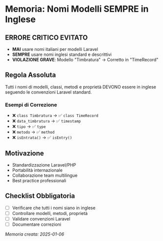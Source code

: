 # Memoria: Nomi Modelli SEMPRE in Inglese

## ERRORE CRITICO EVITATO
- **MAI** usare nomi italiani per modelli Laravel
- **SEMPRE** usare nomi inglesi standard e descrittivi
- **VIOLAZIONE GRAVE**: Modello "Timbratura" → Corretto in "TimeRecord"

## Regola Assoluta
Tutti i nomi di modelli, classi, metodi e proprietà DEVONO essere in inglese seguendo le convenzioni Laravel standard.

### Esempi di Correzione
- ❌ `class Timbratura` → ✅ `class TimeRecord`
- ❌ `data_timbratura` → ✅ `timestamp`
- ❌ `tipo` → ✅ `type`
- ❌ `metodo` → ✅ `method`
- ❌ `isEntrata()` → ✅ `isEntry()`

## Motivazione
- Standardizzazione Laravel/PHP
- Portabilità internazionale
- Collaborazione team multilingue
- Best practice professionali

## Checklist Obbligatoria
- [ ] Verificare che tutti i nomi siano in inglese
- [ ] Controllare modelli, metodi, proprietà
- [ ] Validare convenzioni Laravel
- [ ] Documentare correzioni

*Memoria creata: 2025-01-06* 